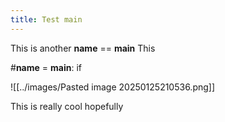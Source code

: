 ```yaml
---
title: Test main
---
```

This is another __name__ == __main__
This

#__name__ = __main__:
if 

![[../images/Pasted image 20250125210536.png]]

This is really cool hopefully